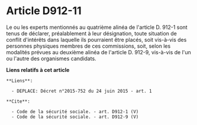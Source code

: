 # Article D912-11

Le ou les experts mentionnés au quatrième alinéa de l'article D. 912-1 sont tenus de déclarer, préalablement à leur
désignation, toute situation de conflit d'intérêts dans laquelle ils pourraient être placés, soit vis-à-vis des personnes
physiques membres de ces commissions, soit, selon les modalités prévues au deuxième alinéa de l'article D. 912-9, vis-à-vis
de l'un ou l'autre des organismes candidats.

**Liens relatifs à cet article**

	**Liens**:

	  - DEPLACE: Décret n°2015-752 du 24 juin 2015 - art. 1

	**Cite**:

	  - Code de la sécurité sociale. - art. D912-1 (V)
	  - Code de la sécurité sociale. - art. D912-9 (V)
